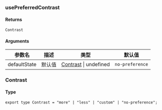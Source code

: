 ### usePreferredContrast

#### Returns
`Contrast`

#### Arguments
|参数名|描述|类型|默认值|
|---|---|---|---|
|defaultState|默认值|[Contrast](#Contrast) \| undefined |`no-preference`|

### Contrast

#### Type

`export type Contrast = "more" | "less" | "custom" | "no-preference";`
